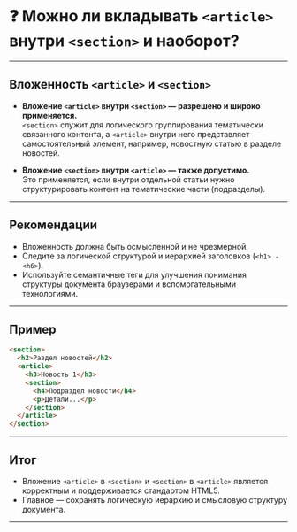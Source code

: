 # ❓ Можно ли вкладывать `<article>` внутри `<section>` и наоборот?

---

## Вложенность `<article>` и `<section>`

- **Вложение `<article>` внутри `<section>` — разрешено и широко применяется.**  
  `<section>` служит для логического группирования тематически связанного контента, а `<article>` внутри него представляет самостоятельный элемент, например, новостную статью в разделе новостей.

- **Вложение `<section>` внутри `<article>` — также допустимо.**  
  Это применяется, если внутри отдельной статьи нужно структурировать контент на тематические части (подразделы).

---

## Рекомендации

- Вложенность должна быть осмысленной и не чрезмерной.  
- Следите за логической структурой и иерархией заголовков (`<h1> - <h6>`).  
- Используйте семантичные теги для улучшения понимания структуры документа браузерами и вспомогательными технологиями.

---

## Пример

```html
<section>
  <h2>Раздел новостей</h2>
  <article>
    <h3>Новость 1</h3>
    <section>
      <h4>Подраздел новости</h4>
      <p>Детали...</p>
    </section>
  </article>
</section>
```

---

## Итог

- Вложение `<article>` в `<section>` и `<section>` в `<article>` является корректным и поддерживается стандартом HTML5.
- Главное — сохранять логическую иерархию и смысловую структуру документа.

---
